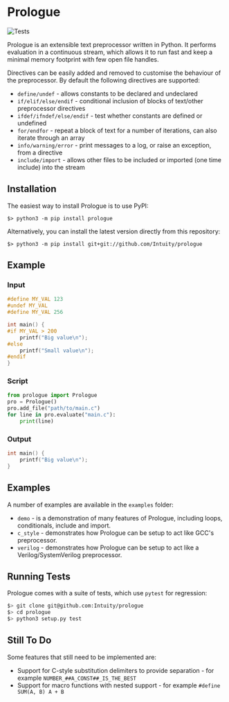# Prologue

![Tests](https://github.com/Intuity/prologue/workflows/Python%20package/badge.svg)

Prologue is an extensible text preprocessor written in Python. It performs evaluation in a continuous stream, which allows it to run fast and keep a minimal memory footprint with few open file handles.

Directives can be easily added and removed to customise the behaviour of the preprocessor. By default the following directives are supported:

 * `define/undef` - allows constants to be declared and undeclared
 * `if/elif/else/endif` - conditional inclusion of blocks of text/other preprocessor directives
 * `ifdef/ifndef/else/endif` - test whether constants are defined or undefined
 * `for/endfor` - repeat a block of text for a number of iterations, can also iterate through an array
 * `info/warning/error` - print messages to a log, or raise an exception, from a directive
 * `include/import` - allows other files to be included or imported (one time include) into the stream

## Installation
The easiest way to install Prologue is to use PyPI:
```
$> python3 -m pip install prologue
```

Alternatively, you can install the latest version directly from this repository:
```
$> python3 -m pip install git+git://github.com/Intuity/prologue
```

## Example

### Input
```c
#define MY_VAL 123
#undef MY_VAL
#define MY_VAL 256

int main() {
#if MY_VAL > 200
    printf("Big value\n");
#else
    printf("Small value\n");
#endif
}
```

### Script
```python
from prologue import Prologue
pro = Prologue()
pro.add_file("path/to/main.c")
for line in pro.evaluate("main.c"):
    print(line)
```

### Output
```c
int main() {
    printf("Big value\n");
}
```

## Examples
A number of examples are available in the `examples` folder:

 * `demo` - is a demonstration of many features of Prologue, including loops, conditionals, include and import.
 * `c_style` - demonstrates how Prologue can be setup to act like GCC's preprocessor.
 * `verilog` - demonstrates how Prologue can be setup to act like a Verilog/SystemVerilog preprocessor.

## Running Tests
Prologue comes with a suite of tests, which use `pytest` for regression:

```bash
$> git clone git@github.com:Intuity/prologue
$> cd prologue
$> python3 setup.py test
```

## Still To Do
Some features that still need to be implemented are:

 * Support for C-style substitution delimiters to provide separation - for example `NUMBER_##A_CONST##_IS_THE_BEST`
 * Support for macro functions with nested support - for example `#define SUM(A, B) A + B`

